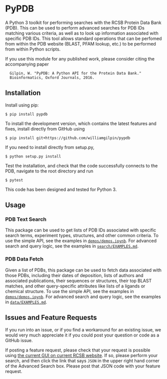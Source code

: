 # PyPDB

A Python 3 toolkit for performing searches with the RCSB Protein Data Bank (PDB). This can be used to perform advanced searches for PDB IDs matching various criteria, as well as to look up information associated with specific PDB IDs. This tool allows standard operations that can be perfomed from within the PDB website (BLAST, PFAM lookup, etc.) to be performed from within Python scripts.

If you use this module for any published work, please consider citing the accompanying paper

      Gilpin, W. "PyPDB: A Python API for the Protein Data Bank."
      Bioinformatics, Oxford Journals, 2016.

## Installation

Install using pip:

    $ pip install pypdb

To install the development version, which contains the latest features and fixes, install directly from GitHub using

    $ pip install git+https://github.com/williamgilpin/pypdb

If you need to  install directly from setup.py,

    $ python setup.py install

Test the installation, and check that the code successfully connects to the PDB, navigate to the root directory and run

    $ pytest

This code has been designed and tested for Python 3.

## Usage

### PDB Text Search
This package can be used to get lists of PDB IDs associated with specific search terms, experiment types, structures, and other common criteria. To use the simple API, see the examples in [`demos/demos.ipynb`](demos/demos.ipynb). For advanced search and query logic, see the examples in [`search/EXAMPLES.md`](pypdb/clients/search/EXAMPLES.md).

### PDB Data Fetch
Given a list of PDBs, this package can be used to fetch data associated with those PDBs, including their dates of deposition, lists of authors and associated publications, their sequences or structures, their top BLAST matches, and other query-specific attributes like lists of a ligands or chemical structure.  To use the simple API, see the examples in [`demos/demos.ipynb`](demos/demos.ipynb). For advanced search and query logic, see the examples in [`data/EXAMPLES.md`](pypdb/clients/data/EXAMPLES.md).

## Issues and Feature Requests

If you run into an issue, or if you find a workaround for an existing issue, we would very much appreciate it if you could post your question or code as a GitHub issue.

If posting a feature request, please check that your request is possible using [the current GUI on current RCSB website](https://www.rcsb.org/search/advanced). If so, please perform your search, and then click the link that says `JSON` in the upper right hand corner of the Advanced Search box. Please post that JSON code with your feature request.




